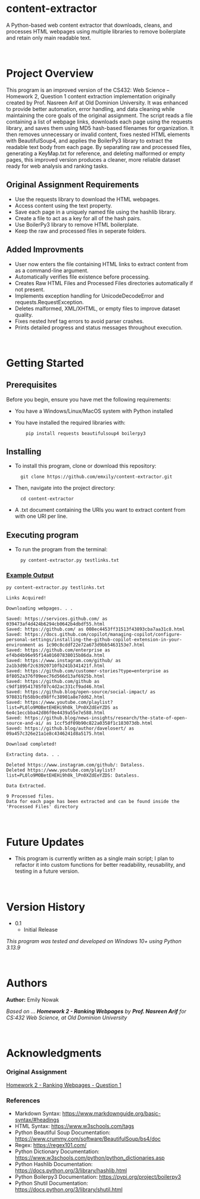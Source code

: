 # content-extractor

A Python-based web content extractor that downloads, cleans, and processes HTML webpages using multiple libraries to remove boilerplate and retain only main readable text.

<br />

# Project Overview

This program is an improved version of the CS432: Web Science – Homework 2, Question 1 content extraction implementation originally created by Prof. Nasreen Arif at Old Dominion University. It was enhanced to provide better automation, error handling, and data cleaning while maintaining the core goals of the original assignment. The script reads a file containing a list of webpage links, downloads each page using the requests library, and saves them using MD5 hash-based filenames for organization. It then removes unnecessary or invalid content, fixes nested HTML elements with BeautifulSoup4, and applies the BoilerPy3 library to extract the readable text body from each page. By separating raw and processed files, generating a KeyMap.txt for reference, and deleting malformed or empty pages, this improved version produces a cleaner, more reliable dataset ready for web analysis and ranking tasks.

## Original Assignment Requirements

* Use the requests library to download the HTML webpages.
* Access content using the text property.
* Save each page in a uniquely named file using the hashlib library.
* Create a file to act as a key for all of the hash pairs.
* Use BoilerPy3 library to remove HTML boilerplate.
* Keep the raw and processed files in seperate folders.


## Added Improvments

* User now enters the file containing HTML links to extract content from as a command-line argument.
* Automatically verifies file existence before processing.
* Creates Raw HTML Files and Processed Files directories automatically if not present.
* Implements exception handling for UnicodeDecodeError and requests.RequestException.
* Deletes malformed, XML/XHTML, or empty files to improve dataset quality.
* Fixes nested href tag errors to avoid parser crashes.
* Prints detailed progress and status messages throughout execution.


<br />

# Getting Started
## Prerequisites

Before you begin, ensure you have met the following requirements:

* You have a Windows/Linux/MacOS system with Python installed
* You have installed the required libraries with: 

          pip install requests beautifulsoup4 boilerpy3


## Installing

* To install this program, clone or download this repository:

        git clone https://github.com/emxily/content-extractor.git

* Then, navigate into the project directory:

        cd content-extractor

* A .txt document containing the URIs you want to extract content from with one URI per line.

## Executing program

* To run the program from the terminal:

        py content-extractor.py testlinks.txt



### <u>Example Output</u>
```py content-extractor.py testlinks.txt```
```
Links Acquired!

Downloading webpages. . .

Saved: https://services.github.com/ as 039473af4d424b6294cb0642b4dbdf55.html
Saved: https://github.com/ as 008ec4453ff31513f43893cba7aa31c8.html
Saved: https://docs.github.com/copilot/managing-copilot/configure-personal-settings/installing-the-github-copilot-extension-in-your-environment as 1c90c8cddf22e72a673d9bb5463153e7.html
Saved: https://github.com/enterprise as ef4bd4b96e95f14a01607838015b86da.html
Saved: https://www.instagram.com/github/ as 2a1b3d9bf2c63920710fb241b341421f.html
Saved: https://github.com/customer-stories?type=enterprise as 8f8052a376f09eec76d566d13af6925b.html
Saved: https://github.com/github as c9df189541785f07c4d2ac331cf9ad46.html
Saved: https://github.blog/open-source/social-impact/ as 970831fb58b9cd98ffc38901a8e7dd62.html
Saved: https://www.youtube.com/playlist?list=PL0lo9MOBetEHEHi9h0k_lPn0XZdEeYZDS as 6e4c1eccbba42d86f0e4439a55e7e588.html
Saved: https://github.blog/news-insights/research/the-state-of-open-source-and-ai/ as 1ccf5df09b90c822a0358f1c183073db.html
Saved: https://github.blog/author/davelosert/ as 09a457c326e21a1e8c4346241d8a5175.html

Download completed!

Extracting data. . .

Deleted https://www.instagram.com/github/: Dataless.
Deleted https://www.youtube.com/playlist?list=PL0lo9MOBetEHEHi9h0k_lPn0XZdEeYZDS: Dataless.

Data Extracted.

9 Processed files.
Data for each page has been extracted and can be found inside the 'Processed Files' directory

```


<br />


# Future Updates

* This program is currently written as a single main script; I plan to refactor it into custom functions for better readability, reusability, and testing in a future version.


<br />


# Version History

* 0.1
    * Initial Release

*This program was tested and developed on Windows 10+ using Python 3.13.9*


<br />


# Authors

**Author:** Emily Nowak

*Based on ... **Homework 2 - Ranking Webpages** by **Prof. Nasreen Arif** for CS:432 Web Science, at Old Dominion University* 


<br />


# Acknowledgments

### Original Assignment
[Homework 2 - Ranking Webpages - Question 1](https://github.com/emxily/content-extractor/blob/578cd81dd377340e433a4761702072caf881708d/original-assignment-instructions.md)

### References
* Markdown Syntax: <https://www.markdownguide.org/basic-syntax/#headings>
* HTML Syntax: <https://www.w3schools.com/tags>
* Python Beautiful Soup Documentation: <https://www.crummy.com/software/BeautifulSoup/bs4/doc>
* Regex: <https://regex101.com/>
* Python Dictionary Documentation: <https://www.w3schools.com/python/python_dictionaries.asp>
* Python Hashlib Documentation: <https://docs.python.org/3/library/hashlib.html> 
* Python Boilerpy3 Documentation: <https://pypi.org/project/boilerpy3>
* Python Shutil Documentation: <https://docs.python.org/3/library/shutil.html>


